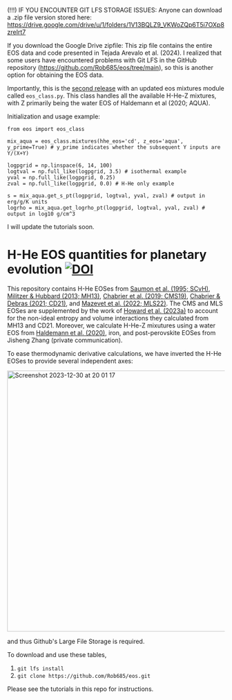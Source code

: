 (!!!) IF YOU ENCOUNTER GIT LFS STORAGE ISSUES: Anyone can download a .zip file version stored here: https://drive.google.com/drive/u/1/folders/1V13BQLZ9_VKWoZQp6T5i7OXp8zreIrt7

If you download the Google Drive zipfile: This zip file contains the entire EOS data and code presented in Tejada Arevalo et al. (2024). I realized that some users have encountered problems with Git LFS in the GitHub repository (https://github.com/Rob685/eos/tree/main), so this is another option for obtaining the EOS data. 

Importantly, this is the [second release](https://zenodo.org/records/14194431) with an updated eos mixtures module called `eos_class.py`. This class handles all the available H-He-Z mixtures, with Z primarily being the water EOS of Haldemann et al (2020; AQUA). 

Initialization and usage example:


```
from eos import eos_class

mix_aqua = eos_class.mixtures(hhe_eos='cd', z_eos='aqua', y_prime=True) # y_prime indicates whether the subsequent Y inputs are Y/(X+Y)

logpgrid = np.linspace(6, 14, 100)
logtval = np.full_like(logpgrid, 3.5) # isothermal example
yval = np.full_like(logpgrid, 0.25)
zval = np.full_like(logpgrid, 0.0) # H-He only example

s = mix_aqua.get_s_pt(logpgrid, logtval, yval, zval) # output in erg/g/K units
logrho = mix_aqua.get_logrho_pt(logpgrid, logtval, yval, zval) # output in log10 g/cm^3
```


I will update the tutorials soon. 

# H-He EOS quantities for planetary evolution [![DOI](https://zenodo.org/badge/639560032.svg)](https://zenodo.org/doi/10.5281/zenodo.10659248)

This repository contains H-He EOSes from [Saumon et al. (1995; SCvH)](https://ui.adsabs.harvard.edu/abs/1995ApJS...99..713S/abstract), [Militzer & Hubbard (2013; MH13)](https://iopscience.iop.org/article/10.1088/0004-637X/774/2/148/meta), [Chabrier et al. (2019; CMS19)](https://iopscience.iop.org/article/10.3847/1538-4357/aaf99f/meta), [Chabrier & Debras (2021; CD21)](https://iopscience.iop.org/article/10.3847/1538-4357/abfc48/meta), and [Mazevet et al. (2022; MLS22)](https://www.aanda.org/articles/aa/abs/2022/08/aa35764-19/aa35764-19.html). The CMS and MLS EOSes are supplemented by the work of [Howard et al. (2023a)](https://www.aanda.org/articles/aa/pdf/2023/04/aa44851-22.pdf) to account for the non-ideal entropy and volume interactions they calculated from MH13 and CD21. Moreover, we calculate H-He-Z mixutures using a water EOS from [Haldemann et al. (2020)](https://www.aanda.org/articles/aa/full_html/2020/11/aa38367-20/aa38367-20.html), iron, and post-perovskite EOSes from Jisheng Zhang (private communication). 

To ease thermodynamic derivative calculations, we have inverted the H-He EOSes to provide several independent axes:


<img width="603" alt="Screenshot 2023-12-30 at 20 01 17" src="https://github.com/Rob685/eos/assets/48569647/5c18c88b-c64a-425a-ac1b-87cb204fc16c">

and thus Github's Large File Storage is required. 

To download and use these tables, 

1. ```git lfs install```
2. ```git clone https://github.com/Rob685/eos.git```

Please see the tutorials in this repo for instructions.


